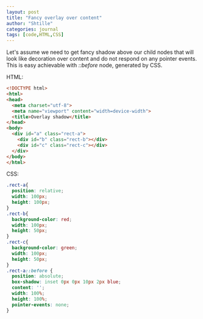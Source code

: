 ```yaml
---
layout: post
title: "Fancy overlay over content"
author: "Shtille"
categories: journal
tags: [code,HTML,CSS]
---
```


Let's assume we need to get fancy shadow above our child nodes that will look like decoration over content and do not respond on any pointer events.
This is easy achievable with _::before_ node, generated by CSS.

HTML:
```html
<!DOCTYPE html>
<html>
<head>
  <meta charset="utf-8">
  <meta name="viewport" content="width=device-width">
  <title>Overlay shadow</title>
</head>
<body>
  <div id="a" class="rect-a">
    <div id="b" class="rect-b"></div>
    <div id="c" class="rect-c"></div>
  </div>
</body>
</html>
```

CSS:
```css
.rect-a{
  position: relative;
  width: 100px;
  height: 100px;
}
.rect-b{
  background-color: red;
  width: 100px;
  height: 50px;
}
.rect-c{
  background-color: green;
  width: 100px;
  height: 50px;
}
.rect-a::before {
  position: absolute;
  box-shadow: inset 0px 0px 10px 2px blue;
  content: '';
  width: 100%;
  height: 100%;
  pointer-events: none;
}
```